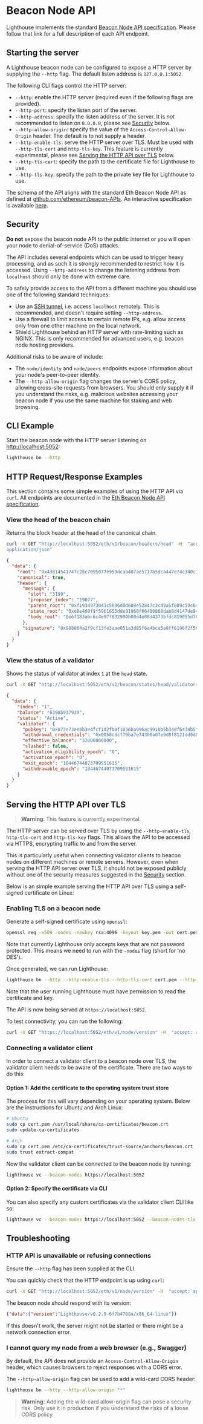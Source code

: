 # Beacon Node API

Lighthouse implements the standard [Beacon Node API
specification][OpenAPI]. Please follow that link for a full description of each API endpoint.

## Starting the server

A Lighthouse beacon node can be configured to expose a HTTP server by supplying the `--http` flag. The default listen address is `127.0.0.1:5052`.

The following CLI flags control the HTTP server:

- `--http`: enable the HTTP server (required even if the following flags are
	provided).
- `--http-port`: specify the listen port of the server.
- `--http-address`: specify the listen address of the server. It is _not_ recommended to listen
  on `0.0.0.0`, please see [Security](#security) below.
- `--http-allow-origin`: specify the value of the `Access-Control-Allow-Origin`
	header. The default is to not supply a header.
- `--http-enable-tls`: serve the HTTP server over TLS. Must be used with `--http-tls-cert`
	and `http-tls-key`. This feature is currently experimental, please see
	[Serving the HTTP API over TLS](#serving-the-http-api-over-tls) below.
- `--http-tls-cert`: specify the path to the certificate file for Lighthouse to use.
- `--http-tls-key`: specify the path to the private key file for Lighthouse to use.

The schema of the API aligns with the standard Eth Beacon Node API as defined
at [github.com/ethereum/beacon-APIs](https://github.com/ethereum/beacon-APIs).
An interactive specification is available [here][OpenAPI].

## Security

**Do not** expose the beacon node API to the public internet or you will open your node to
denial-of-service (DoS) attacks.

The API includes several endpoints which can be used to trigger heavy processing, and as
such it is strongly recommended to restrict how it is accessed. Using `--http-address` to change
the listening address from `localhost` should only be done with extreme care.

To safely provide access to the API from a different machine you should use one of the following
standard techniques:

* Use an [SSH tunnel][ssh_tunnel], i.e. access `localhost` remotely. This is recommended, and
  doesn't require setting `--http-address`.
* Use a firewall to limit access to certain remote IPs, e.g. allow access only from one other
  machine on the local network.
* Shield Lighthouse behind an HTTP server with rate-limiting such as NGINX. This is only
  recommended for advanced users, e.g. beacon node hosting providers.

Additional risks to be aware of include:

* The `node/identity` and `node/peers` endpoints expose information about your node's peer-to-peer
  identity.
* The `--http-allow-origin` flag changes the server's CORS policy, allowing cross-site requests
  from browsers. You should only supply it if you understand the risks, e.g. malicious websites
  accessing your beacon node if you use the same machine for staking and web browsing.

## CLI Example

Start the beacon node with the HTTP server listening on [http://localhost:5052](http://localhost:5052):

```bash
lighthouse bn --http
```

## HTTP Request/Response Examples

This section contains some simple examples of using the HTTP API via `curl`.
All endpoints are documented in the [Eth Beacon Node API
specification][OpenAPI].

### View the head of the beacon chain

Returns the block header at the head of the canonical chain.

```bash
curl -X GET "http://localhost:5052/eth/v1/beacon/headers/head" -H  "accept:
application/json"
```

```json
{
  "data": {
    "root": "0x4381454174fc28c7095077e959dcab407ae5717b5dca447e74c340c1b743d7b2",
    "canonical": true,
    "header": {
      "message": {
        "slot": "3199",
        "proposer_index": "19077",
        "parent_root": "0xf1934973041c5896d0d608e52847c3cd9a5f809c59c64e76f6020e3d7cd0c7cd",
        "state_root": "0xe8e468f9f5961655dde91968f66480868dab8d4147de9498111df2b7e4e6fe60",
        "body_root": "0x6f183abc6c4e97f832900b00d4e08d4373bfdc819055d76b0f4ff850f559b883"
      },
      "signature": "0x988064a2f9cf13fe3aae051a3d85f6a4bca5a8ff6196f2f504e32f1203b549d5f86a39c6509f7113678880701b1881b50925a0417c1c88a750c8da7cd302dda5aabae4b941e3104d0cf19f5043c4f22a7d75d0d50dad5dbdaf6991381dc159ab"
    }
  }
}
```

### View the status of a validator

Shows the status of validator at index `1` at the `head` state.

```bash
curl -X GET "http://localhost:5052/eth/v1/beacon/states/head/validators/1" -H  "accept: application/json"
```

```json
{
  "data": {
    "index": "1",
    "balance": "63985937939",
    "status": "Active",
    "validator": {
      "pubkey": "0x873e73ee8b3e4fcf1d2fb0f1036ba996ac9910b5b348f6438b5f8ef50857d4da9075d0218a9d1b99a9eae235a39703e1",
      "withdrawal_credentials": "0x00b8cdcf79ba7e74300a07e9d8f8121dd0d8dd11dcfd6d3f2807c45b426ac968",
      "effective_balance": "32000000000",
      "slashed": false,
      "activation_eligibility_epoch": "0",
      "activation_epoch": "0",
      "exit_epoch": "18446744073709551615",
      "withdrawable_epoch": "18446744073709551615"
    }
  }
}
```

## Serving the HTTP API over TLS
> **Warning**: This feature is currently experimental.

The HTTP server can be served over TLS by using the `--http-enable-tls`,
`http-tls-cert` and `http-tls-key` flags.
This allows the API to be accessed via HTTPS, encrypting traffic to
and from the server.

This is particularly useful when connecting validator clients to
beacon nodes on different machines or remote servers.
However, even when serving the HTTP API server over TLS, it should
not be exposed publicly without one of the security measures suggested
in the [Security](#security) section.

Below is an simple example serving the HTTP API over TLS using a
self-signed certificate on Linux:

### Enabling TLS on a beacon node
Generate a self-signed certificate using `openssl`:
```bash
openssl req -x509 -nodes -newkey rsa:4096 -keyout key.pem -out cert.pem -days 365 -subj "/CN=localhost"
```
Note that currently Lighthouse only accepts keys that are not password protected.
This means we need to run with the `-nodes` flag (short for 'no DES').

Once generated, we can run Lighthouse:
```bash
lighthouse bn --http --http-enable-tls --http-tls-cert cert.pem --http-tls-key key.pem
```
Note that the user running Lighthouse must have permission to read the
certificate and key.

The API is now being served at `https://localhost:5052`.

To test connectivity, you can run the following:
```bash
curl -X GET "https://localhost:5052/eth/v1/node/version" -H  "accept: application/json" --cacert cert.pem

```
### Connecting a validator client
In order to connect a validator client to a beacon node over TLS, the validator
client needs to be aware of the certificate.
There are two ways to do this:
#### Option 1: Add the certificate to the operating system trust store
The process for this will vary depending on your operating system.
Below are the instructions for Ubuntu and Arch Linux:

```bash
# Ubuntu
sudo cp cert.pem /usr/local/share/ca-certificates/beacon.crt
sudo update-ca-certificates
```

```bash
# Arch
sudo cp cert.pem /etc/ca-certificates/trust-source/anchors/beacon.crt
sudo trust extract-compat
```

Now the validator client can be connected to the beacon node by running:
```bash
lighthouse vc --beacon-nodes https://localhost:5052
```

#### Option 2: Specify the certificate via CLI
You can also specify any custom certificates via the validator client CLI like
so:
```bash
lighthouse vc --beacon-nodes https://localhost:5052 --beacon-nodes-tls-certs cert.pem
```

## Troubleshooting

### HTTP API is unavailable or refusing connections

Ensure the `--http` flag has been supplied at the CLI.

You can quickly check that the HTTP endpoint is up using `curl`:

```bash
curl -X GET "http://localhost:5052/eth/v1/node/version" -H  "accept: application/json"
```

The beacon node should respond with its version:

```json
{"data":{"version":"Lighthouse/v0.2.9-6f7b4768a/x86_64-linux"}}
```

If this doesn't work, the server might not be started or there might be a
network connection error.

### I cannot query my node from a web browser (e.g., Swagger)

By default, the API does not provide an `Access-Control-Allow-Origin` header,
which causes browsers to reject responses with a CORS error.

The `--http-allow-origin` flag can be used to add a wild-card CORS header:

```bash
lighthouse bn --http --http-allow-origin "*"
```

> **Warning:** Adding the wild-card allow-origin flag can pose a security risk.
> Only use it in production if you understand the risks of a loose CORS policy.

[OpenAPI]: https://ethereum.github.io/beacon-APIs/
[ssh_tunnel]: https://www.ssh.com/academy/ssh/tunneling/example
